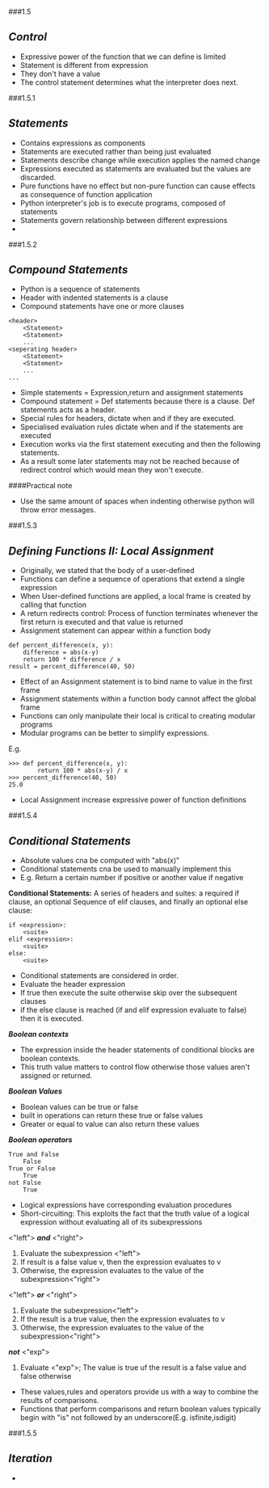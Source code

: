 ###1.5


***Control***
-

- Expressive power of the function that we can define is limited
- Statement is different from expression 
- They don't have a value 
- The control statement determines what the interpreter does next.

###1.5.1


***Statements***
-

- Contains expressions as components 
- Statements are executed rather than being just evaluated
- Statements describe change while execution applies the named change
- Expressions executed as statements are evaluated but the values are discarded.
- Pure functions have no effect but non-pure function can cause effects as consequence of function application
- Python interpreter's job is to execute programs, composed of statements
- Statements govern relationship between different expressions
- 

###1.5.2

***Compound Statements***
-

- Python is a sequence of statements 
- Header with indented statements is a clause
- Compound statements have one or more clauses

``` 
<header>
    <Statement>
    <Statement>
    ...
<seperating header>
    <Statement>
    <Statement>
    ...
...
```

- Simple statements = Expression,return and assignment statements 
- Compound statement = Def statements because there is a clause. Def statements acts as a header.
- Special rules for headers, dictate when and if they are executed. 
- Specialised evaluation rules dictate when and if the statements are executed
- Execution works via the first statement executing and then the following statements.
- As a result some later statements may not be reached because of redirect control which would mean they won't execute.

####Practical note

- Use the same amount of spaces when indenting otherwise python will throw error messages. 

###1.5.3

***Defining Functions II: Local Assignment***
-

- Originally, we stated that the body of a user-defined
- Functions can define a sequence of operations that extend a single expression
- When User-defined functions are applied, a local frame is created by calling that function
- A return redirects control: Process of function terminates whenever the first return is executed and that value is returned
- Assignment statement can appear within a function body

``` 
def percent_difference(x, y):
    difference = abs(x-y)
    return 100 * difference / x
result = percent_difference(40, 50)

```

- Effect of an Assignment statement is to bind name to value in the first frame
- Assignment statements within a function body cannot affect the global frame
- Functions can only manipulate their local is critical to creating modular programs
- Modular programs can be better to simplify expressions.

E.g. 
``` 
>>> def percent_difference(x, y):
        return 100 * abs(x-y) / x
>>> percent_difference(40, 50)
25.0
```
- Local Assignment increase expressive power of function definitions 

###1.5.4

***Conditional Statements***
-

- Absolute values cna be computed with "abs(x)"
- Conditional statements cna be used to manually implement this
- E.g. Return a certain number if positive or another value if negative


**Conditional Statements:** A series of headers and suites: a required if clause, an optional Sequence of elif clauses, and finally an optional else clause:

```
if <expression>:
    <suite>
elif <expression>:
    <suite>
else:
    <suite>
```  

- Conditional statements are considered in order.
- Evaluate the header expression
- If true then execute the suite otherwise skip over the subsequent clauses 
- if the else clause is reached (if and elif expression evaluate to false) then it is executed.

***Boolean contexts***
- The expression inside the header statements of conditional blocks are boolean contexts.
- This truth value matters to control flow otherwise those values aren't assigned or returned.

***Boolean Values***
- Boolean values can be true or false
- built in operations can return these true or false values
- Greater or equal to value can also return these values

***Boolean operators***
``` 
True and False
    False
True or False
    True
not False
    True
```

- Logical expressions have corresponding evaluation procedures
- Short-circuiting: This exploits the fact that the truth value of a logical expression without evaluating all of its subexpressions

<"left"> ***and*** <"right">
1) Evaluate the subexpression <"left">
2) If result is a false value v, then the expression evaluates to v
3) Otherwise, the expression evaluates to the value of the subexpression<"right"> 

<"left"> ***or*** <"right">
1) Evaluate the subexpression<"left">
2) If the result is a true value, then the expression evaluates to v
3) Otherwise, the expression evaluates to the value of the subexpression<"right"> 

***not*** <"exp">
1) Evaluate <"exp">; The value is true uf the result is a false value and false otherwise

- These values,rules and operators provide us with a way to combine the results of comparisons.
- Functions that perform comparisons and return boolean values typically begin with "is" not followed by an underscore(E.g. isfinite,isdigit)

###1.5.5

***Iteration***
-

- 




